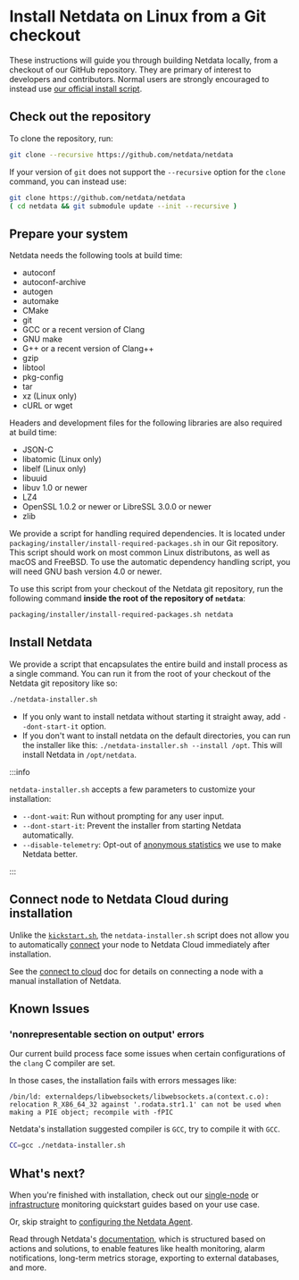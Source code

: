 <!--
title: "Install Netdata on Linux from a Git checkout"
description: "Use the Netdata Agent source code from GitHub, plus helper scripts to set up your system, to install Netdata without packages or binaries."
custom_edit_url: https://github.com/netdata/netdata/edit/master/packaging/installer/methods/manual.md
-->

# Install Netdata on Linux from a Git checkout

These instructions will guide you through building Netdata locally, from a checkout of our GitHub repository. They are primary of
interest to developers and contributors. Normal users are strongly encouraged to instead use [our official install
script](./kickstart.md).

## Check out the repository

To clone the repository, run:

```bash
git clone --recursive https://github.com/netdata/netdata
```

If your version of `git` does not support the `--recursive` option for the `clone` command, you can instead use:

```bash
git clone https://github.com/netdata/netdata
( cd netdata && git submodule update --init --recursive )
```

## Prepare your system

Netdata needs the following tools at build time:

-   autoconf
-   autoconf-archive
-   autogen
-   automake
-   CMake
-   git
-   GCC or a recent version of Clang
-   GNU make
-   G++ or a recent version of Clang++
-   gzip
-   libtool
-   pkg-config
-   tar
-   xz (Linux only)
-   cURL or wget

Headers and development files for the following libraries are also required at build time:

-   JSON-C
-   libatomic (Linux only)
-   libelf (Linux only)
-   libuuid
-   libuv 1.0 or newer
-   LZ4
-   OpenSSL 1.0.2 or newer or LibreSSL 3.0.0 or newer
-   zlib

We provide a script for handling required dependencies. It is located under
 `packaging/installer/install-required-packages.sh` in our Git repository. This script should work on most common
Linux distributons, as well as macOS and FreeBSD.  To use the automatic dependency handling script, you will need
GNU bash version 4.0 or newer.

To use this script from your checkout of the Netdata git repository, run the following command **inside the root of the repository
of `netdata`**:

```bash
packaging/installer/install-required-packages.sh netdata
```

## Install Netdata

We provide a script that encapsulates the entire build and install process as a single command. You can run it
from the root of your checkout of the Netdata git repository like so:

```bash
./netdata-installer.sh
```

-   If you only want to install netdata without starting it straight away, add `--dont-start-it` option.
-   If you don't want to install netdata on the default directories, you can run the installer like this:
    `./netdata-installer.sh --install /opt`. This will install Netdata in `/opt/netdata`.

:::info

`netdata-installer.sh` accepts a few parameters to customize your installation:

-   `--dont-wait`: Run without prompting for any user input.
-   `--dont-start-it`: Prevent the installer from starting Netdata automatically.
-   `--disable-telemetry`: Opt-out of [anonymous statistics](/docs/anonymous-statistics.md) we use to make
    Netdata better.

:::

## Connect node to Netdata Cloud during installation

Unlike the [`kickstart.sh`](/packaging/installer/methods/kickstart.md), the `netdata-installer.sh` script does
not allow you to automatically [connect](/claim/README.md) your node to Netdata Cloud immediately after installation.

See the [connect to cloud](/claim/README.md) doc for details on connecting a node with a manual installation of Netdata.

## Known Issues

### 'nonrepresentable section on output' errors

Our current build process face some issues when certain configurations of the `clang` C compiler are set.

In those cases, the installation fails with errors messages like:

```output
/bin/ld: externaldeps/libwebsockets/libwebsockets.a(context.c.o):
relocation R_X86_64_32 against '.rodata.str1.1' can not be used when making a PIE object; recompile with -fPIC
```

Netdata's installation suggested compiler is `GCC`, try to compile it with `GCC`.

```bash
CC=gcc ./netdata-installer.sh
```

## What's next?

When you're finished with installation, check out our [single-node](/docs/quickstart/single-node.md) or
[infrastructure](/docs/quickstart/infrastructure.md) monitoring quickstart guides based on your use case.

Or, skip straight to [configuring the Netdata Agent](/docs/configure/nodes.md).

Read through Netdata's [documentation](https://learn.netdata.cloud/docs), which is structured based on actions and
solutions, to enable features like health monitoring, alarm notifications, long-term metrics storage, exporting to
external databases, and more.
